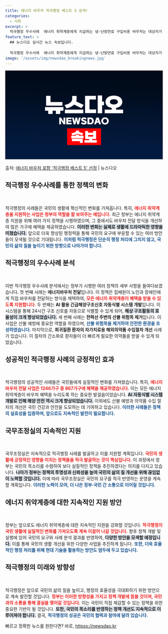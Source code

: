 ```yaml
---
title: 에너지 바우처 적극행정 베스트 5 공개!
categories:
  - 사회
excerpt: >
  적극행정 우수사례  에너지 취약계층에게 지급하는 냉·난방연료 구입비용 바우처는 대상자가 직접 주민센터를 방문…
feature_text: >
  ## 뉴스다오 실시간 뉴스 속보입니다.

  적극행정 우수사례  에너지 취약계층에게 지급하는 냉·난방연료 구입비용 바우처는 대상자가 직접 주민센터를 방문…
image: '/assets/img/newsdao_breakingnews.jpg'
---
```


![뉴스다오 속보](/assets/img/newsdao_breakingnews.jpg)

<p>출처: <a href="httpss://newsdao.kr/5267" rel="dofollow">에너지 바우처 포함 '적극행정 베스트 5' 선정</a> | 뉴스다오</p>

<h2 data-ke-size="size26">적극행정 우수사례를 통한 정책의 변화</h2>

<p data-ke-size="size16">&nbsp;</p>

적극행정의 사례들은 국민의 생활에 혁신적인 변화를 가져옵니다. 특히, <b><span style="color: #ee2323;">에너지 취약계층을 지원하는 사업은 정부의 역할을 잘 보여주는 예입니다.</span></b> 최근 정부는 에너지 취약계층 지원을 위해 여러 가지 정책을 시행하였으며, 그 중에서도 바우처 전달 방식을 개선하여 많은 가구에 혜택을 제공하였습니다. <b><span style="background-color: #21538527;">이러한 변화는 실제로 생활에 드라마틱한 영향을 미쳤습니다.</span></b> 앞으로 더욱 향상된 행정력을 통해 국민의 요구에 부응할 수 있는 여러 방안들이 모색될 것으로 기대됩니다. <b><span style="color: #1a5490;">이처럼 적극행정은 단순히 행정 처리에 그치지 않고, 국민의 삶의 질을 높이기 위한 방향으로 나아가야 합니다.</span></b>

<h2 data-ke-size="size26">적극행정의 우수사례 분석</h2>

<p data-ke-size="size16">&nbsp;</p>

이번 적극행정 우수사례 분석에서는 정부가 시행한 여러 정책의 세부 사항을 들여다보겠습니다. 첫 번째 사례는 <b>에너지바우처 전달</b>입니다. 이 정책은 집배원이 노인과 장애인에게 직접 바우처를 전달하는 방식을 채택하여, <b><span style="color: #ee2323;">모든 에너지 취약계층이 혜택을 받을 수 있도록 지원합니다.</span></b> 두 번째는 <b>AI 활용 긴급해양구조신호 자동식별 시스템 개발</b>입니다. 이 시스템을 통해 24시간 구조 신호를 자동으로 식별할 수 있게 되어, <b><span style="background-color: #21538527;">해상 구조활동의 효율성이 크게 향상되었습니다.</span></b> 세 번째 사례는 <b>전력선 주변의 산불 위험목 제거</b>입니다. 이 사업은 산불 예방에 중요한 역할을 하였으며, <b><span style="color: #1a5490;">산불 위험목을 제거하여 안전한 환경을 조성하였습니다.</span></b> 마지막으로, <b>희귀질환 환자의 자가치료용 해외의약품 수입절차 개선</b> 사례가 있습니다. 이 절차의 간소화로 환자들이 더 빠르게 필요한 의약품을 받을 수 있게 되었습니다. 

<h2 data-ke-size="size26">성공적인 적극행정 사례의 긍정적인 효과</h2>

<p data-ke-size="size16">&nbsp;</p>

적극행정의 성공적인 사례들은 국민들에게 실질적인 변화를 가져왔습니다. 특히, <b><span style="color: #ee2323;">에너지바우처 전달 사업은 1246가구 중 867가구에 혜택을 제공하였습니다.</span></b> 이는 모든 에너지 취약계층이 바우처 혜택을 누리도록 하는 중요한 발걸음이었습니다. <b><span style="background-color: #21538527;">AI 자동식별 시스템 개발로 인해 해양 안전 역시 크게 향상되었습니다.</span></b> 이외에도 산불 예방과 의약품 수입 절차의 개선은 국민 건강과 안전을 도모하는 데 기여하고 있습니다. <b><span style="color: #1a5490;">이러한 사례들은 정책의 실효성을 입증하며, 앞으로도 지속적인 발전이 필요합니다.</span></b>

<h2 data-ke-size="size26">국무조정실의 지속적인 지원</h2>

<p data-ke-size="size16">&nbsp;</p>

국무조정실은 지속적으로 적극행정 사례를 발굴하고 이를 지원할 계획입니다. <b><span style="color: #ee2323;">국민의 생활에 긍정적인 영향을 미치는 정책들을 적극 발굴하는 것이 핵심입니다.</span></b> 이 과정에서 정부는 국민의 목소리를 수렴하여 보다 실질적인 정책을 추진하겠다는 의지를 다지고 있습니다. <b><span style="background-color: #21538527;">나아가 정부는 정책의 투명성과 신뢰성을 높여 국민의 삶의 질 개선을 위해 끊임없이 노력할 것입니다.</span></b> 이에 따라 국무조정실은 국민의 요구를 적극 반영하는 운영을 계속할 계획입니다. <b><span style="color: #1a5490;">이러한 노력이 모여, 더 나은 정부·국민 간 소통으로 이어질 것입니다.</span></b>

<h2 data-ke-size="size26">에너지 취약계층에 대한 지속적인 지원 방안</h2>

<p data-ke-size="size16">&nbsp;</p>

정부는 앞으로도 에너지 취약계층에 대한 지속적인 지원을 강화할 것입니다. <b><span style="color: #ee2323;">적극행정이 국민 생활에 실질적인 변화를 가져오도록 계속 이끌어 나갈 것입니다.</span></b> 향후 정책 개발 및 실행에 있어 국민의 요구와 사례 분석 결과를 반영하여, <b><span style="background-color: #21538527;">다양한 방안을 모색할 예정입니다.</span></b> 이를 통해 국민의 생활 개선을 위한 다양한 사업을 추진하게 됩니다. <b><span style="color: #1a5490;">또한, 더욱 효율적인 행정 처리를 위해 현대 기술을 활용하는 방안도 염두에 두고 있습니다.</span></b>

<h2 data-ke-size="size26">적극행정의 미래와 방향성</h2>

<p data-ke-size="size16">&nbsp;</p>

적극행정은 앞으로 국민의 삶의 질을 높이고, 행정의 효율성을 극대화하기 위한 방안으로 계속 발전할 것입니다. <b><span style="color: #ee2323;">정부는 이러한 방향성을 가지고 정책 개발에 힘쓸 것이며, 국민과의 소통을 통해 결실을 맺어갈 것입니다.</span></b> 이는 국민이 직접 체감할 수 있는 정책을 위한 중요한 기반이 될 것입니다. <b><span style="background-color: #21538527;">또한, 국민의 목소리를 반영하는 정책 개선도 지속적으로 이루어져야 합니다.</span></b> 결국, <b><span style="color: #1a5490;">적극행정의 성공은 국민의 협력과 참여에 달려 있습니다.</span></b>

<p data-ke-size="size16"></p>
 

빠르고 정확한 뉴스를 원한다면? 바로, <a href="httpss://newsdao.kr" rel="dofollow">httpss://newsdao.kr</a>


